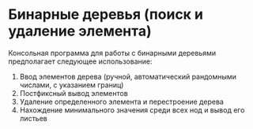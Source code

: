 # Бинарные деревья (поиск и удаление элемента)

Консольная программа для работы с бинарными деревьями предполагает следующее использование:
1. Ввод элементов дерева (ручной, автоматический рандомными числами, с указанием границ)
2. Постфиксный вывод элементов
3. Удаление определенного элемента и перестроение дерева 
4. Нахождение минимального значения среди всех нод и вывод его листьев
 
